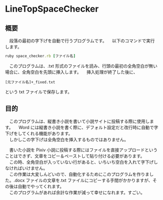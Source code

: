 # LineTopSpaceChecker

## 概要
　段落の最初の字下げを自動で行うプログラムです。
　以下のコマンドで実行します。
```ruby
ruby space_checker.rb [ファイル名]
```

　このプログラムは、.txt 形式のファイルを読み、行頭の最初の全角空白が無い場合に、全角空白を先頭に挿入します。
　挿入処理が終了した後に、
```
[元ファイル名]+_fixed.txt
```
という txt ファイルで保存します。

## 目的
　このプログラムは、縦書き小説を書いて小説サイトに投稿する際に使用します。
　Word には縦書き小説を書く際に、デフォルト設定だと改行時に自動で字下げをしてくれる機能があります。    
　しかしこの字下げは全角空白を挿入するものではありません。  

　書いた小説を Pixiv 小説に投稿する際にはファイルを直接アップロードということはできず、文章をコピー＆ペーストして貼り付ける必要があります。  
　この時、全角空白が入っていない行があると、いちいち空白を入れて字下げしなければいけません。  
　この作業は大変しんどいので、自動化するためにこのプログラムを作りました。.docx ファイルの文章を.txt ファイルにコピーする手間がかかりますが、その後は自動でやってくれます。  
　このプログラムがあれば余計な作業が減って幸せになれます。すごい。